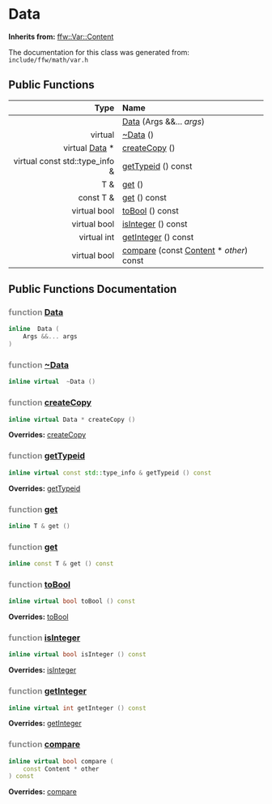 Data
===================================


**Inherits from:** [ffw::Var::Content](ffw_Var_Content.html)

The documentation for this class was generated from: `include/ffw/math/var.h`



## Public Functions

| Type | Name |
| -------: | :------- |
|   | [Data](#6ee4ae00) (Args &&... _args_)  |
|  virtual  | [~Data](#03cf1ec5) ()  |
|  virtual [Data](ffw_Var_Data.html) * | [createCopy](#8801ac28) ()  |
|  virtual const std::type_info & | [getTypeid](#ec0c820c) () const  |
|  T & | [get](#9ff25a0c) ()  |
|  const T & | [get](#5dd38721) () const  |
|  virtual bool | [toBool](#eadd609f) () const  |
|  virtual bool | [isInteger](#0ad00ba7) () const  |
|  virtual int | [getInteger](#0f5e4842) () const  |
|  virtual bool | [compare](#db834025) (const [Content](ffw_Var_Content.html) * _other_) const  |


## Public Functions Documentation

### <span style="opacity:0.5;">function</span> <a id="6ee4ae00" href="#6ee4ae00">Data</a>

```cpp
inline  Data (
    Args &&... args
) 
```



### <span style="opacity:0.5;">function</span> <a id="03cf1ec5" href="#03cf1ec5">~Data</a>

```cpp
inline virtual  ~Data () 
```



### <span style="opacity:0.5;">function</span> <a id="8801ac28" href="#8801ac28">createCopy</a>

```cpp
inline virtual Data * createCopy () 
```



**Overrides:** [createCopy](/doc/ffw_Var_Content.md#4ecd831b)

### <span style="opacity:0.5;">function</span> <a id="ec0c820c" href="#ec0c820c">getTypeid</a>

```cpp
inline virtual const std::type_info & getTypeid () const 
```



**Overrides:** [getTypeid](/doc/ffw_Var_Content.md#e3b1e597)

### <span style="opacity:0.5;">function</span> <a id="9ff25a0c" href="#9ff25a0c">get</a>

```cpp
inline T & get () 
```



### <span style="opacity:0.5;">function</span> <a id="5dd38721" href="#5dd38721">get</a>

```cpp
inline const T & get () const 
```



### <span style="opacity:0.5;">function</span> <a id="eadd609f" href="#eadd609f">toBool</a>

```cpp
inline virtual bool toBool () const 
```



**Overrides:** [toBool](/doc/ffw_Var_Content.md#23688855)

### <span style="opacity:0.5;">function</span> <a id="0ad00ba7" href="#0ad00ba7">isInteger</a>

```cpp
inline virtual bool isInteger () const 
```



**Overrides:** [isInteger](/doc/ffw_Var_Content.md#180b884d)

### <span style="opacity:0.5;">function</span> <a id="0f5e4842" href="#0f5e4842">getInteger</a>

```cpp
inline virtual int getInteger () const 
```



**Overrides:** [getInteger](/doc/ffw_Var_Content.md#9839465b)

### <span style="opacity:0.5;">function</span> <a id="db834025" href="#db834025">compare</a>

```cpp
inline virtual bool compare (
    const Content * other
) const 
```



**Overrides:** [compare](/doc/ffw_Var_Content.md#23dddefb)



